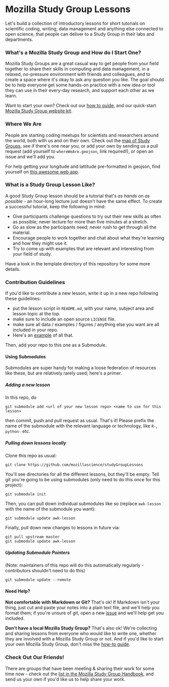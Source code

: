 # Mozilla Study Group Lessons

Let's build a collection of introductory lessons for short tutorials on scientific coding, writing, data management and anything else connected to open science, that people can deliver to a Study Group in their labs and departments.

### What's a Mozilla Study Group and How do I Start One?

Mozilla Study Groups are a great casual way to get people from your field together to share their skills in computing and data management, in a relaxed, no-pressure environment with friends and colleagues, and to create a space where it's okay to ask any question you like. The goal should be to help everyone get some hands-on practice with a new idea or tool they can use in their every-day research, and support each other as we learn.

Want to start your own? Check out our [how to guide](http://mozillascience.github.io/studyGroupHandbook/), and our quick-start [Mozilla Study Group website kit](https://github.com/mozillascience/studyGroup).
 
### Where We Are

People are starting coding meetups for scientists and researchers around the world, both with us and on their own. Check out the [map of Study Groups](https://github.com/mozillascience/studyGroupLessons/blob/master/whereWeAre.geojson), see if there's one near you, or add your own by sending us a pull request (add yourself to `whereWeAre.geojson`, link required!), or open an issue and we'll add you.

For help getting your longitude and lattitude pre-formatted in geojson, find yourself on [this awesome web app](http://dbsgeo.com/latlon/).

<script src="https://embed.github.com/view/geojson/mozillascience/studyGroupLessons/master/whereWeAre.geojson"></script>

### What is a Study Group Lesson Like?

A good Study Group lesson should be a tutorial that's *as hands on as possible* - an hour-long lecture just doesn't have the same effect. To create a successful tutorial, keep the following in mind:

 - Give participants challenge questions to try out their new skills as often as possible; never lecture for more than five minutes at a stretch.
 - Go as slow as the participants need; never rush to get through all the material.
 - Encourage people to work together and chat about what they're learning and how they might use it.
 - Try to come up with examples that are relevant and interesting from your field of study.

Have a look in the template directory of this repository for some more details.

### Contribution Guidelines

If you'd like to contribute a new lesson, write it up in a new repo following these guidelines:
 - put the lesson script in `README.md`, with your name, subject area and lesson topic at the top.
 - make sure to include an open source `LICENSE` file.
 - make sure all data / examples / figures / anything else you want are all included in your repo.
 - Here's an [example](https://github.com/BillMills/pythonPackageLesson) of all that.

Then, add your repo to this one as a Submodule.

#### Using Submodules

Submodules are super handy for making a loose federation of resources like these, but are relatively rarely used; here's a primer.

##### Adding a new lesson

In this repo, do

```
git submodule add <url of your new lesson repo> <name to use for this lesson>
```

then commit, push and pull request as usual. That's it! Please prefix the name of the submodule with the relevant language or technology, like `R-`, `python-` etc.

##### Pulling down lessons locally

Clone this repo as usual:

```
git clone https://github.com/mozillascience/studyGroupLessons
```

You'll see directories for all the different lessons, but they'll be empty. Tell git you're going to be using submodules (only need to do this once for this project):

```
git submodule init
```

Then, you can pull down individual submodules like so (replace `awk-lesson` with the name of the submodule you want):

```
git submodule update awk-lesson
```

Finally, pull down new changes to lessons in future via:

```
git pull upstream master
git submodule update awk-lesson
```

##### Updating Submodule Pointers

(Note: maintainers of this repo will do this automatically regularly - contributors shouldn't need to do this)

```
git submodule update --remote
```

#### Need Help?

**Not comfortable with Markdown or Git?** That's ok! If Markdown isn't your thing, just cut and paste your notes into a plain text file, and we'll help you format them; if you're unsure of git, open a new [issue](https://github.com/mozillascience/studyGroupLessons/issues) and we'll help get you included.

**Don't have a local Mozilla Study Group?** That's also ok! We're collecting and sharing lessons from everyone who would like to write one, whether they are involved with a Mozilla Study Group or not. And if you'd like to start your own Mozilla Study Group, don't miss the [how-to guide](http://mozillascience.github.io/studyGroupHandbook/).

### Check Out Our Friends!

There are groups that have been meeting & sharing their work for some time now - check out the [list in the Mozilla Study Group Handbook](http://mozillascience.github.io/studyGroupHandbook/lessons.html#lessons), and send us your own if you'd like us to help share your work.
